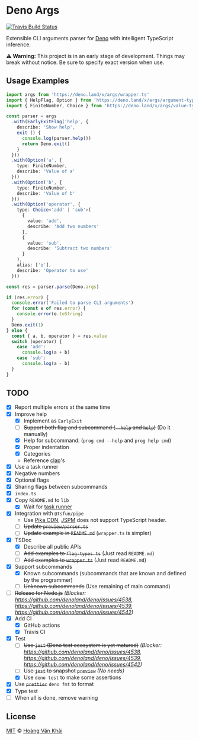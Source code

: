 # Deno Args

[![Travis Build Status](https://travis-ci.org/KSXGitHub/deno-args.svg?branch=master)](https://travis-ci.org/KSXGitHub/deno-args)

Extensible CLI arguments parser for [Deno](https://deno.land) with intelligent TypeScript inference.

**⚠ Warning:** This project is in an early stage of development. Things may break without notice. Be sure to specify exact version when use.

## Usage Examples

```typescript
import args from 'https://deno.land/x/args/wrapper.ts'
import { HelpFlag, Option } from 'https://deno.land/x/args/argument-types.ts'
import { FiniteNumber, Choice } from 'https://deno.land/x/args/value-types.ts'

const parser = args
  .with(EarlyExitFlag('help', {
    describe: 'Show help',
    exit () {
      console.log(parser.help())
      return Deno.exit()
    }
  }))
  .with(Option('a', {
    type: FiniteNumber,
    describe: 'Value of a'
  }))
  .with(Option('b', {
    type: FiniteNumber,
    describe: 'Value of b'
  }))
  .with(Option('operator', {
    type: Choice<'add' | 'sub'>(
      {
        value: 'add',
        describe: 'Add two numbers'
      },
      {
        value: 'sub',
        describe: 'Subtract two numbers'
      }
    ),
    alias: ['o'],
    describe: 'Operator to use'
  }))

const res = parser.parse(Deno.args)

if (res.error) {
  console.error('Failed to parse CLI arguments')
  for (const e of res.error) {
    console.error(e.toString)
  }
  Deno.exit(1)
} else {
  const { a, b, operator } = res.value
  switch (operator) {
    case 'add':
      console.log(a + b)
    case 'sub':
      console.log(a - b)
  }
}
```

## TODO

* [x] Report multiple errors at the same time
* [x] Improve help
  * [x] Implement as `EarlyExit`
  * [ ] ~~Support both flag and subcommand (`--help` and `help`)~~ (Do it manually)
  * [x] Help for subcommand: (`prog cmd --help` and `prog help cmd`)
  * [x] Proper indentation
  * [x] Categories
  * Reference [clap](https://clap.rs/)'s
* [x] <a id="task-runner">Use a task runner</a>
* [x] Negative numbers
* [x] Optional flags
* [x] Sharing flags between subcommands
* [x] `index.ts`
* [x] Copy `README.md` to `lib`
  * [x] Wait for [task runner](#task-runner)
* [x] Integration with `@tsfun/pipe`
  * Use [Pika CDN](https://cdn.pika.dev), [JSPM](https://jspm.io) does not support TypeScript header.
  * [ ] ~~Update `preview/parser.ts`~~
  * [ ] ~~Update example in `README.md`~~ (`wrapper.ts` is simpler)
* [x] TSDoc
  * [x] Describe all public APIs
  * [ ] ~~Add examples to `flag-types.ts`~~ (Just read `README.md`)
  * [ ] ~~Add examples to `wrapper.ts`~~ (Just read `README.md`)
* [x] Support subcommands
  * [x] Known subcommands (subcommands that are known and defined by the programmer)
  * [ ] ~~Unknown subcommands~~ (Use remaining of main command)
* [ ] ~~Release for Node.js~~ _(Blocker: https://github.com/denoland/deno/issues/4538, https://github.com/denoland/deno/issues/4539, https://github.com/denoland/deno/issues/4542)_
* [x] Add CI
  * [x] GitHub actions
  * [x] Travis CI
* [x] Test
  * [ ] ~~Use `jest` (Deno test ecosystem is yet matured)~~ _(Blocker: https://github.com/denoland/deno/issues/4538, https://github.com/denoland/deno/issues/4539, https://github.com/denoland/deno/issues/4542)_
  * [ ] ~~Use `jest` to snapshot `preview`~~ _(No needs)_
  * [x] Use `deno test` to make some assertions
* [x] Use ~~`prettier`~~ `deno fmt` to format
* [x] Type test
* [ ] When all is done, remove warning

## License

[MIT](https://git.io/JvK1f) © [Hoàng Văn Khải](https://github.com/KSXGitHub)
